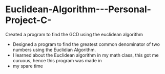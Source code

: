 # Euclidean-Algorithm---Personal-Project-C-
Created a program to find the GCD using the euclidean algorithm

-	Designed a program to find the greatest common denominator of two numbers using the Euclidian Algorithm.
- I learned about the Euclidean algorithm in my math class, this got me curuous, hence this program was made in 
- my spare time
